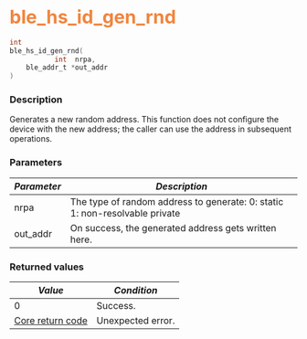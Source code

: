 ## <font color="#F2853F" style="font-size:24pt">ble\_hs\_id\_gen\_rnd</font>

```c
int
ble_hs_id_gen_rnd(
           int  nrpa,
    ble_addr_t *out_addr
)
```

### Description

Generates a new random address.  This function does not configure the device with the new address; the caller can use the address in subsequent operations.

### Parameters

| *Parameter* | *Description* |
|-------------|---------------|
| nrpa | The type of random address to generate: 0: static 1: non-resolvable private |
| out\_addr | On success, the generated address gets written here. |

### Returned values

| *Value* | *Condition* |
|---------|-------------|
| 0 | Success. |
| [Core return code](../../ble_hs_return_codes/#return-codes-core) | Unexpected error. |
